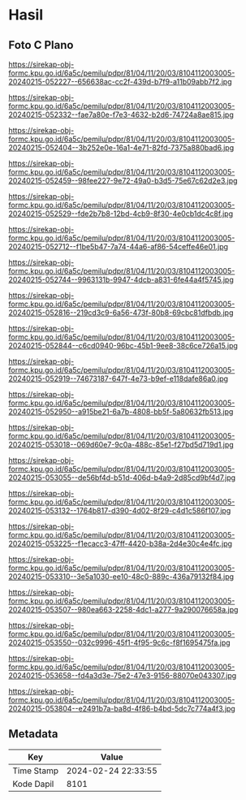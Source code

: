 # Hasil

## Foto C Plano

https://sirekap-obj-formc.kpu.go.id/6a5c/pemilu/pdpr/81/04/11/20/03/8104112003005-20240215-052227--656638ac-cc2f-439d-b7f9-a11b09abb7f2.jpg

https://sirekap-obj-formc.kpu.go.id/6a5c/pemilu/pdpr/81/04/11/20/03/8104112003005-20240215-052332--fae7a80e-f7e3-4632-b2d6-74724a8ae815.jpg

https://sirekap-obj-formc.kpu.go.id/6a5c/pemilu/pdpr/81/04/11/20/03/8104112003005-20240215-052404--3b252e0e-16a1-4e71-82fd-7375a880bad6.jpg

https://sirekap-obj-formc.kpu.go.id/6a5c/pemilu/pdpr/81/04/11/20/03/8104112003005-20240215-052459--98fee227-9e72-49a0-b3d5-75e67c62d2e3.jpg

https://sirekap-obj-formc.kpu.go.id/6a5c/pemilu/pdpr/81/04/11/20/03/8104112003005-20240215-052529--fde2b7b8-12bd-4cb9-8f30-4e0cb1dc4c8f.jpg

https://sirekap-obj-formc.kpu.go.id/6a5c/pemilu/pdpr/81/04/11/20/03/8104112003005-20240215-052712--f1be5b47-7a74-44a6-af86-54ceffe46e01.jpg

https://sirekap-obj-formc.kpu.go.id/6a5c/pemilu/pdpr/81/04/11/20/03/8104112003005-20240215-052744--9963131b-9947-4dcb-a831-6fe44a4f5745.jpg

https://sirekap-obj-formc.kpu.go.id/6a5c/pemilu/pdpr/81/04/11/20/03/8104112003005-20240215-052816--219cd3c9-6a56-473f-80b8-69cbc81dfbdb.jpg

https://sirekap-obj-formc.kpu.go.id/6a5c/pemilu/pdpr/81/04/11/20/03/8104112003005-20240215-052844--c6cd0940-96bc-45b1-9ee8-38c6ce726a15.jpg

https://sirekap-obj-formc.kpu.go.id/6a5c/pemilu/pdpr/81/04/11/20/03/8104112003005-20240215-052919--74673187-647f-4e73-b9ef-e118dafe86a0.jpg

https://sirekap-obj-formc.kpu.go.id/6a5c/pemilu/pdpr/81/04/11/20/03/8104112003005-20240215-052950--a915be21-6a7b-4808-bb5f-5a80632fb513.jpg

https://sirekap-obj-formc.kpu.go.id/6a5c/pemilu/pdpr/81/04/11/20/03/8104112003005-20240215-053018--069d60e7-9c0a-488c-85e1-f27bd5d719d1.jpg

https://sirekap-obj-formc.kpu.go.id/6a5c/pemilu/pdpr/81/04/11/20/03/8104112003005-20240215-053055--de56bf4d-b51d-406d-b4a9-2d85cd9bf4d7.jpg

https://sirekap-obj-formc.kpu.go.id/6a5c/pemilu/pdpr/81/04/11/20/03/8104112003005-20240215-053132--1764b817-d390-4d02-8f29-c4d1c586f107.jpg

https://sirekap-obj-formc.kpu.go.id/6a5c/pemilu/pdpr/81/04/11/20/03/8104112003005-20240215-053225--f1ecacc3-47ff-4420-b38a-2d4e30c4e4fc.jpg

https://sirekap-obj-formc.kpu.go.id/6a5c/pemilu/pdpr/81/04/11/20/03/8104112003005-20240215-053310--3e5a1030-ee10-48c0-889c-436a79132f84.jpg

https://sirekap-obj-formc.kpu.go.id/6a5c/pemilu/pdpr/81/04/11/20/03/8104112003005-20240215-053507--980ea663-2258-4dc1-a277-9a290076658a.jpg

https://sirekap-obj-formc.kpu.go.id/6a5c/pemilu/pdpr/81/04/11/20/03/8104112003005-20240215-053550--032c9996-45f1-4f95-9c6c-f8f1695475fa.jpg

https://sirekap-obj-formc.kpu.go.id/6a5c/pemilu/pdpr/81/04/11/20/03/8104112003005-20240215-053658--fd4a3d3e-75e2-47e3-9156-88070e043307.jpg

https://sirekap-obj-formc.kpu.go.id/6a5c/pemilu/pdpr/81/04/11/20/03/8104112003005-20240215-053804--e2491b7a-ba8d-4f86-b4bd-5dc7c774a4f3.jpg


## Metadata

| Key        | Value               |
| ---------- | ------------------- |
| Time Stamp | 2024-02-24 22:33:55 |
| Kode Dapil | 8101                |



